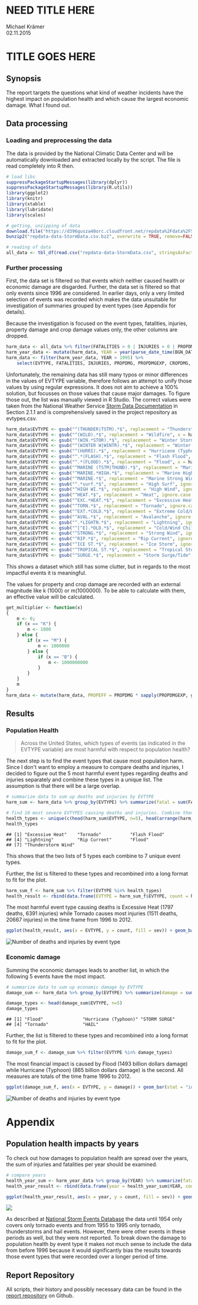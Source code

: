 # NEED TITLE HERE
Michael Krämer  
02.11.2015  

TITLE GOES HERE
========================

## Synopsis
The report targets the questions what kind of weather incidents have the highest impact on population health and which cause the largest economic damage. What I found out.

## Data processing

### Loading and preprocessing the data
The data is provided by the National Climatic Data Center and will be automatically downloaded and extracted locally by the script. The file is read completely into R then.


```r
# load libs
suppressPackageStartupMessages(library(dplyr))
suppressPackageStartupMessages(library(R.utils))
library(ggplot2)
library(knitr)
library(xtable)
library(lubridate)
library(scales)
```

```r
# getting, unzipping of data
download.file("https://d396qusza40orc.cloudfront.net/repdata%2Fdata%2FStormData.csv.bz2", destfile="repdata-data-StormData.csv.bz2", method="curl")
bunzip2("repdata-data-StormData.csv.bz2", overwrite = TRUE, remove=FALSE)
```

```r
# reading of data
all_data <- tbl_df(read.csv("repdata-data-StormData.csv", stringsAsFactors = FALSE))
```

### Further processing
First, the data set is filtered so that events which neither caused health or economic damage are disgarded. Further, the data set is filtered so that only events since 1996 are considered. In earlier days, only a very limited selection of events was recorded which makes the data unsuitable for investigation of summaries grouped by event types (see Appendix for details).

Because the investigation is focused on the event types, fatalities, injuries, property damage and crop damage values only, the other columns are dropped.


```r
harm_data <- all_data %>% filter(FATALITIES > 0 | INJURIES > 0 | PROPDMG > 0 | CROPDMG > 0)
harm_year_data <- mutate(harm_data, YEAR = year(parse_date_time(BGN_DATE, "m*!d!Y! H!M!S!"))) # save data of all years for appendinx
harm_data <- filter(harm_year_data, YEAR > 1995) %>%
    select(EVTYPE, FATALITIES, INJURIES, PROPDMG, PROPDMGEXP, CROPDMG, CROPDMGEXP, YEAR)
```

Unfortunately, the remaining data has still many typos or minor differences in the values of EVTYPE variable, therefore follows an attempt to unify those values by using regular expressions. It does not aim to achieve a 100% solution, but focusses on those values that cause major damages. To figure those out, the list was manually viewed in R Studio.
The correct values were taken from the National Weather Service [Storm Data Documentation](https://d396qusza40orc.cloudfront.net/repdata%2Fpeer2_doc%2Fpd01016005curr.pdf) in Section 2.1.1 and is comprehensively saved in the project repository as evtypes.csv.


```r
harm_data$EVTYPE <- gsub("^(THUNDER|TSTM).*$", replacement = "Thunderstorm Wind", x = harm_data$EVTYPE)
harm_data$EVTYPE <- gsub("^(WILD).*$", replacement = "Wildfire", x = harm_data$EVTYPE)
harm_data$EVTYPE <- gsub("^(WIN.*STOR).*$", replacement = "Winter Storm", x = harm_data$EVTYPE)
harm_data$EVTYPE <- gsub("^(WINTER W|WINTR).*$", replacement = "Winter Weather", x = harm_data$EVTYPE)
harm_data$EVTYPE <- gsub("^(HURRI).*$", replacement = "Hurricane (Typhoon)", ignore.case = TRUE, x = harm_data$EVTYPE)
harm_data$EVTYPE <- gsub("^.*(FLASH).*$", replacement = "Flash Flood", ignore.case = TRUE, x = harm_data$EVTYPE)
harm_data$EVTYPE <- gsub("^.*(FLOOD).*$", replacement = "Flood", x = harm_data$EVTYPE)
harm_data$EVTYPE <- gsub("^MARINE (TSTM|THUND).*$", replacement = "Marine Thunderstorm Wind", ignore.case = TRUE, x = harm_data$EVTYPE)
harm_data$EVTYPE <- gsub("^MARINE.*HIGH.*$", replacement = "Marine High Wind", ignore.case = TRUE, x = harm_data$EVTYPE)
harm_data$EVTYPE <- gsub("^MARINE.*$", replacement = "Marine Strong Wind", x = harm_data$EVTYPE)
harm_data$EVTYPE <- gsub("^.*surf.*$", replacement = "High Surf", ignore.case = TRUE, x = harm_data$EVTYPE)
harm_data$EVTYPE <- gsub("^HIGH WI.*$", replacement = "High Wind", ignore.case = TRUE, x = harm_data$EVTYPE)
harm_data$EVTYPE <- gsub("^HEAT.*$", replacement = "Heat", ignore.case = TRUE, x = harm_data$EVTYPE)
harm_data$EVTYPE <- gsub("^EXC.*HEAT.*$", replacement = "Excessive Heat", ignore.case = TRUE, x = harm_data$EVTYPE)
harm_data$EVTYPE <- gsub("^TORN.*$", replacement = "Tornado", ignore.case = TRUE, x = harm_data$EVTYPE)
harm_data$EVTYPE <- gsub("^EXT.*COLD.*$", replacement = "Extreme Cold/Wind Chill", ignore.case = TRUE, x = harm_data$EVTYPE)
harm_data$EVTYPE <- gsub("^AVAL.*$", replacement = "Avalanche", ignore.case = TRUE, x = harm_data$EVTYPE)
harm_data$EVTYPE <- gsub("^.*LIGHTN.*$", replacement = "Lightning", ignore.case = TRUE, x = harm_data$EVTYPE)
harm_data$EVTYPE <- gsub("^[^E].*OLD.*$", replacement = "Cold/Wind Chill", ignore.case = TRUE, x = harm_data$EVTYPE)
harm_data$EVTYPE <- gsub("^STRONG.*$", replacement = "Strong Wind", ignore.case = TRUE, x = harm_data$EVTYPE)
harm_data$EVTYPE <- gsub("^RIP.*$", replacement = "Rip Current", ignore.case = TRUE, x = harm_data$EVTYPE)
harm_data$EVTYPE <- gsub("^ICE ST.*$", replacement = "Ice Storm", ignore.case = TRUE, x = harm_data$EVTYPE)
harm_data$EVTYPE <- gsub("^TROPICAL ST.*$", replacement = "Tropical Storm", ignore.case = TRUE, x = harm_data$EVTYPE)
harm_data$EVTYPE <- gsub("^SURGE.*$", replacement = "Storm Surge/Tide", ignore.case = TRUE, x = harm_data$EVTYPE)
```

This shows a dataset which still has some clutter, but in regards to the most impactful events it is meaningful.

The values for property and crop damage are recorded with an external magnitude like k (1000) or m(1000000). To be able to calculate with them, an effective value will be calculated.


```r
get_multiplier <- function(x)
{
    m <- 0;
    if (x == "K") {
        m <- 1000
    } else {
        if (x == "M") {
            m <- 1000000
        } else {
            if (x == "B") {
                m <- 1000000000
            }
        }
    }
    m
}
harm_data <- mutate(harm_data, PROPEFF = PROPDMG * sapply(PROPDMGEXP, get_multiplier), CROPEFF = CROPDMG * sapply(CROPDMGEXP, get_multiplier))
```

## Results

### Population Health
> Across the United States, which types of events (as indicated in the EVTYPE variable) are most harmful with respect to population health?

The next step is to find the event types that cause most population harm. Since I don't want to employ a measure to compare deaths and injuries, I decided to figure out the 5 most harmful event types regarding deaths and injuries separately and combine these types in a unique list. The assumption is that there will be a large overlap. 


```r
# summarize data to sum up deaths and injuries by EVTYPE
harm_sum <- harm_data %>% group_by(EVTYPE) %>% summarize(fatal = sum(FATALITIES), injured = sum(INJURIES)) %>% arrange(desc(fatal))

# find 10 most severe EVTYPES causing deaths and injuries. Combine then in a unique list.
health_types <- unique(c(head(harm_sum$EVTYPE, n=5), head(arrange(harm_sum, desc(injured))$EVTYPE, n=5)))
health_types
```

```
## [1] "Excessive Heat"    "Tornado"           "Flash Flood"      
## [4] "Lightning"         "Rip Current"       "Flood"            
## [7] "Thunderstorm Wind"
```

This shows that the two lists of 5 types each combine to 7 unique event types.

Further, the list is filtered to these types and recombined into a long format to fit for the plot.


```r
harm_sum_f <- harm_sum %>% filter(EVTYPE %in% health_types)
health_result <- rbind(data.frame(EVTYPE = harm_sum_f$EVTYPE, count = harm_sum_f$fatal, sev = "FATAL"), data.frame(EVTYPE = harm_sum_f$EVTYPE, count = harm_sum_f$injured, sev = "INJURED"))
```

The most harmful event type causing deaths is Excessive Heat (1797 deaths, 6391 injuries) while Tornado causes most injuries (1511 deaths, 20667 injuries) in the time frame from 1996 to 2012.


```r
ggplot(health_result, aes(x = EVTYPE, y = count, fill = sev)) + geom_bar(stat = "identity") + xlab("") + ylab("# of deaths / injuries") + coord_flip()
```

![Number of deaths and injuries by event type](storm_events_files/figure-html/figure1-1.png) 

### Economic damage
Summing the economic damages leads to another list, in which the following 5 events have the most impact.


```r
# summarize data to sum up economic damage by EVTYPE
damage_sum <- harm_data %>% group_by(EVTYPE) %>% summarize(damage = sum(PROPEFF) + sum(CROPEFF)) %>% arrange(desc(damage))

damage_types <- head(damage_sum$EVTYPE, n=5)
damage_types
```

```
## [1] "Flood"               "Hurricane (Typhoon)" "STORM SURGE"        
## [4] "Tornado"             "HAIL"
```

Further, the list is filtered to these types and recombined into a long format to fit for the plot.


```r
damage_sum_f <- damage_sum %>% filter(EVTYPE %in% damage_types)
```

The most financial impact is caused by Flood (1493 billion dollars damage) while Hurricane (Typhoon) (865 billion dollars damage) is the second. All measures are totals of the time frame 1996 to 2012.


```r
ggplot(damage_sum_f, aes(x = EVTYPE, y = damage)) + geom_bar(stat = "identity") + xlab("") + ylab("damages in dollars") + coord_flip()
```

![Number of deaths and injuries by event type](storm_events_files/figure-html/figure2-1.png) 

# Appendix

## Population health impacts by years

To check out how damages to population health are spread over the years, the sum of injuries and fatalities per year should be examined.


```r
# compare years
health_year_sum <- harm_year_data %>% group_by(YEAR) %>% summarize(fatal = sum(FATALITIES), injured = sum(INJURIES)) %>% arrange(YEAR)
health_year_result <- rbind(data.frame(year = health_year_sum$YEAR, count = health_year_sum$fatal, sev = "FATAL"), data.frame(year = health_year_sum$YEAR, count = health_year_sum$injured, sev = "INJURED"))
```

```r
ggplot(health_year_result, aes(x = year, y = count, fill = sev)) + geom_bar(stat = "identity", position = "dodge") + xlab("Years") + geom_vline(xintercept = c(1954, 1995))
```

![](storm_events_files/figure-html/figure3health_damage_by_year-1.png) 

As described at [National Storm Events Database](http://www.ncdc.noaa.gov/stormevents/details.jsp) the data until 1954 only covers only tornado events and from 1955 to 1995 only tornado, thunderstorms and hail events. However, there were other events in these periods as well, but they were not reported. To break down the damage to population health by event type it makes not much sense to include the data from before 1996 because it would significantly bias the results towards those event types that were recorded over a longer period of time.

## Report Repository

All scripts, their history and possibly necessary data can be found in the [report repository](https://github.com/mkraemerxcoursera/RepData_PeerAssessment2) on Github.
